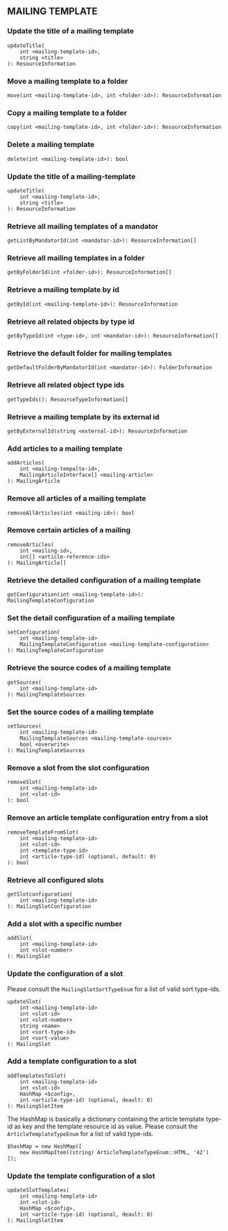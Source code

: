## MAILING TEMPLATE

### Update the title of a mailing template

```
updateTitle(
    int <mailing-template-id>,
    string <title>
): ResourceInformation
```

### Move a mailing template to a folder

```
move(int <mailing-template-id>, int <folder-id>): ResourceInformation
```

### Copy a mailing template to a folder


```
copy(int <mailing-template-id>, int <folder-id>): ResourceInformation
```

### Delete a mailing template


```
delete(int <mailing-template-id>): bool
```

### Update the title of a mailing-template

```
updateTitle(
    int <mailing-template-id>,
    string <title>
): ResourceInformation
```

### Retrieve all mailing templates of a mandator


```
getListByMandatorId(int <mandator-id>): ResourceInformation[]
```

### Retrieve all mailing templates in a folder


```
getByFolderId(int <folder-id>): ResourceInformation[]
```

### Retrieve a mailing template by id


```
getById(int <mailing-template-id>): ResourceInformation
```

### Retrieve all related objects by type id


```
getByTypeId(int <type-id>, int <mandator-id>): ResourceInformation[]
```

### Retrieve the default folder for mailing templates


```
getDefaultFolderByMandatorId(int <mandator-id>): FolderInformation
```

### Retrieve all related object type ids


```
getTypeIds(): ResourceTypeInformation[]
```

### Retrieve a mailing template by its external id


```
getByExternalId(string <external-id>): ResourceInformation
```

### Add articles to a mailing template

```
addArticles(
	int <mailing-tempalte-id>,
	MailingArticleInterface[] <mailing-article>
): MailingArticle
```

### Remove all articles of a mailing template

```
removeAllArticles(int <mailing-id>): bool
```

### Remove certain articles of a mailing

```
removeArticles(
	int <mailing-id>,
	int[] <article-reference-ids>
): MailingArticle[]
```

### Retrieve the detailed configuration of a mailing template

```
getConfiguration(int <mailing-template-id>): MailingTemplateConfiguration
```

### Set the detail configuration of a mailing template

```
setConfiguration(
    int <mailing-template-id>
    MailingTemplateConfiguration <mailing-template-configuration>
): MailingTemplateConfiguration
```

### Retrieve the source codes of a mailing template

```
getSources(
    int <mailing-template-id>
): MailingTemplateSources
```

### Set the source codes of a mailing template

```
setSources(
    int <mailing-template-id>
    MailingTemplateSources <mailing-template-sources>
    bool <overwrite>
): MailingTemplateSources
```

### Remove a slot from the slot configuration

```
removeSlot(
    int <mailing-template-id>
    int <slot-id>
): bool
```

### Remove an article template configuration entry from a slot

```
removeTemplateFromSlot(
    int <mailing-template-id>
    int <slot-id>
    int <template-type-id>
    int <article-type-id) (optional, default: 0)
): bool
```

### Retrieve all configured slots

```
getSlotconfiguration(
    int <mailing-template-id>
): MailingSlotConfiguration
```

### Add a slot with a specific number

```
addSlot(
    int <mailing-template-id>
    int <slot-number>
): MailingSlot
```

### Update the configuration of a slot

Please consult the `MailingSlotSortTypeEnum` for a list of valid sort type-ids.

```
updateSlot(
    int <mailing-template-id>
    int <slot-id>
    int <slot-number>
    string <name>
    int <sort-type-id>
    int <sort-value>
): MailingSlot
```

### Add a template configuration to a slot

```
addTemplatesToSlot(
    int <mailing-template-id>
    int <slot-id>
    HashMap <$config>,
    int <article-type-id) (optional, deault: 0)
): MailingSlotItem
```


The HashMap is basically a dictionary containing the article template type-id as key and the template resource id as value.
Please consult the `ArticleTemplateTypeEnum` for a list of valid type-ids.

```
$hashMap = new HashMap([
    new HashMapItem((string) ArticleTemplateTypeEnum::HTML, '42')
]);
```

### Update the template configuration of a slot

```
updateSlotTemplates(
    int <mailing-template-id>
    int <slot-id>
    HashMap <$config>,
    int <article-type-id) (optional, deault: 0)
): MailingSlotItem
```
